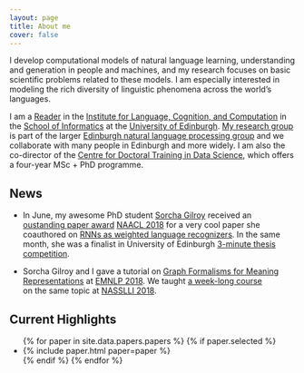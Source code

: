 ```yaml
---
layout: page
title: About me
cover: false
---
```


I develop computational models of natural language learning, 
understanding and generation in people and machines, and my research 
focuses on basic scientific problems related to these models. I am 
especially interested in modeling the rich diversity of linguistic
phenomena across the world’s languages. 

I am a [Reader](https://en.wikipedia.org/wiki/Reader_(academic_rank))
in the [Institute for Language, Cognition, and Computation](http://web.inf.ed.ac.uk/ilcc)
in the [School of Informatics](http://web.inf.ed.ac.uk/)
at the [University of Edinburgh](https://www.ed.ac.uk/). 
[My research group](collaborators.html) is part of the larger 
[Edinburgh natural language processing group](http://groups.inf.ed.ac.uk/edinburghnlp/)
and we collaborate with many people in Edinburgh and more widely. I am 
also the co-director of the 
[Centre for Doctoral Training in Data Science](http://datascience.inf.ed.ac.uk/), 
which offers a four-year MSc + PhD programme.

## News

* In June, my awesome PhD student [Sorcha Gilroy](http://homepages.inf.ed.ac.uk/s1459276/) 
received an [oustanding paper award](https://naacl2018.wordpress.com/2018/04/11/outstanding-papers/)
[NAACL 2018](http://naacl2018.org/) for a very cool
paper she coauthored on [RNNs as weighted language recognizers](http://aclweb.org/anthology/N18-1205). 
In the same month, she was a finalist in University of Edinburgh 
[3-minute thesis competition](https://www.ed.ac.uk/institute-academic-development/postgraduate/doctoral/3mt/3mt-final).

* Sorcha Gilroy and I gave a tutorial on 
[Graph Formalisms for Meaning Representations](https://bit.ly/GraphFormalismsEMNLP) at
[EMNLP 2018](http://emnlp2018.org/). We taught [a week-long course](https://drive.google.com/drive/folders/1NtdhgieGKpnTvpYiBCUgkE-g0ygKDyE_)  
on the same topic at [NASSLLI 2018](https://www.cmu.edu/nasslli2018/).

## Current Highlights

<ul>
{% for paper in site.data.papers.papers %}
  {% if paper.selected %}
  <li>
  {% include paper.html paper=paper %}
  </li>
  {% endif %}
{% endfor %}
</ul>

